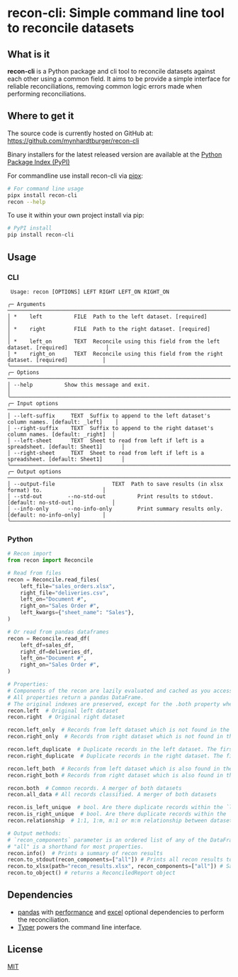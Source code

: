 # recon-cli: Simple command line tool to reconcile datasets

## What is it

**recon-cli** is a Python package and cli tool to reconcile datasets against each other using a common field. It aims to be provide a simple interface for reliable reconciliations, removing common logic errors made when performing reconciliations.

## Where to get it

The source code is currently hosted on GitHub at: https://github.com/mynhardtburger/recon-cli

Binary installers for the latest released version are available at the [Python
Package Index (PyPI)](https://pypi.org/project/recon-cli)

For commandline use install recon-cli via [pipx](https://pypa.github.io/pipx/):

```sh
# For command line usage
pipx install recon-cli
recon --help
```

To use it within your own project install via pip:
```sh
# PyPI install
pip install recon-cli
```

## Usage

### CLI

```plaintext
 Usage: recon [OPTIONS] LEFT RIGHT LEFT_ON RIGHT_ON

╭─ Arguments ──────────────────────────────────────────────────────────────────────────────────────╮
│ *    left          FILE  Path to the left dataset. [required]                                    │
│ *    right         FILE  Path to the right dataset. [required]                                   │
│ *    left_on       TEXT  Reconcile using this field from the left dataset. [required]            │
│ *    right_on      TEXT  Reconcile using this field from the right dataset. [required]           │
╰──────────────────────────────────────────────────────────────────────────────────────────────────╯
╭─ Options ────────────────────────────────────────────────────────────────────────────────────────╮
│ --help          Show this message and exit.                                                      │
╰──────────────────────────────────────────────────────────────────────────────────────────────────╯
╭─ Input options ──────────────────────────────────────────────────────────────────────────────────╮
│ --left-suffix     TEXT  Suffix to append to the left dataset's column names. [default: _left]    │
│ --right-suffix    TEXT  Suffix to append to the right dataset's column names. [default: _right]  │
│ --left-sheet      TEXT  Sheet to read from left if left is a spreadsheet. [default: Sheet1]      │
│ --right-sheet     TEXT  Sheet to read from left if left is a spreadsheet. [default: Sheet1]      │
╰──────────────────────────────────────────────────────────────────────────────────────────────────╯
╭─ Output options ─────────────────────────────────────────────────────────────────────────────────╮
│ --output-file                  TEXT  Path to save results (in xlsx format) to.                   │
│ --std-out        --no-std-out          Print results to stdout. [default: no-std-out]            │
│ --info-only      --no-info-only        Print summary results only. [default: no-info-only]       │
╰──────────────────────────────────────────────────────────────────────────────────────────────────╯
```

### Python

```python
# Recon import
from recon import Reconcile

# Read from files
recon = Reconcile.read_files(
    left_file="sales_orders.xlsx",
    right_file="deliveries.csv",
    left_on="Document #",
    right_on="Sales Order #",
    left_kwargs={"sheet_name": "Sales"},
)

# Or read from pandas dataframes
recon = Reconcile.read_df(
    left_df=sales_df,
    right_df=deliveries_df,
    left_on="Document #",
    right_on="Sales Order #",
)

# Properties:
# Components of the recon are lazily evaluated and cached as you access the relevant properties.
# All properties return a pandas DataFrame.
# The original indexes are preserved, except for the .both property where the original indexes are columns.
recon.left  # Original left dataset
recon.right  # Original right dataset

recon.left_only  # Records from left dataset which is not found in the right dataset.
recon.right_only  # Records from right dataset which is not found in the left dataset.

recon.left_duplicate  # Duplicate records in the left dataset. The first record is not listed.
recon.right_duplicate  # Duplicate records in the right dataset. The first record is not listed.

recon.left_both  # Records from left dataset which is also found in the right dataset.
recon.right_both # Records from right dataset which is also found in the left dataset.

recon.both  # Common records. A merger of both datasets
recon.all_data # All records classified. A merger of both datasets

recon.is_left_unique  # bool. Are there duplicate records within the `left_on` field?
recon.is_right_unique  # bool. Are there duplicate records within the `right_on` field?
recon.relationship  # 1:1, 1:m, m:1 or m:m relationship between datasets

# Output methods:
# `recon_components` parameter is an ordered list of any of the DataFrame property names.
# "all" is a shorthand for most properties.
recon.info()  # Prints a summary of recon results
recon.to_stdout(recon_components=["all"]) # Prints all recon results to console
recon.to_xlsx(path="recon_results.xlsx", recon_components=["all"]) # Saves all recon results to xlsx
recon.to_object() # returns a ReconciledReport object
```

## Dependencies

- [pandas](https://pandas.pydata.org/pandas-docs/stable/getting_started/install.html#required-dependencies) with [performance](https://pandas.pydata.org/pandas-docs/stable/getting_started/install.html#performance-dependencies-recommended) and [excel](https://pandas.pydata.org/pandas-docs/stable/getting_started/install.html#excel-files) optional dependencies to perform the reconciliation.
- [Typer](https://typer.tiangolo.com/) powers the command line interface.

## License

[MIT](LICENSE)
